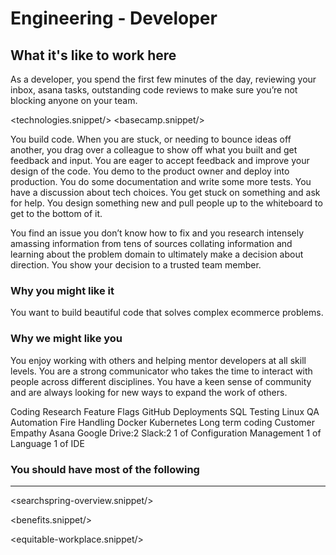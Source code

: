 # Engineering - Developer

## What it's like to work here
As a developer, you spend the first few minutes of the day, reviewing your inbox, asana tasks, outstanding code reviews to make sure you’re not blocking anyone on your team.

<technologies.snippet/>
<basecamp.snippet/>

You build code. When you are stuck, or needing to bounce ideas off another, you drag over a colleague to show off what you built and get feedback and input.  You are eager to accept feedback and improve your design of the code.  You demo to the product owner and deploy into production.  You do some documentation and write some more tests.  You have a discussion about tech choices.  You get stuck on something and ask for help.    You design something new and pull people up to the whiteboard to get to the bottom of it.

You find an issue you don’t know how to fix and you research intensely amassing information from tens of sources collating information and learning about the problem domain to ultimately make a decision about direction.  You show your decision to a trusted team member. 

### Why you might like it
You want to build beautiful code that solves complex ecommerce problems.

### Why we might like you
You enjoy working with others and helping mentor developers at all skill levels.  You are a strong communicator who takes the time to interact with people across different disciplines. You have a keen sense of community and are always looking for new ways to expand the work of others.

<skills>
Coding
Research
Feature Flags
GitHub
Deployments
SQL
Testing
Linux
QA Automation
Fire Handling
Docker
Kubernetes
Long term coding
Customer Empathy
Asana
Google Drive:2
Slack:2
1 of Configuration Management
1 of Language
1 of IDE
</skills>

### You should have most of the following
<inherit doc="base.md"/>


-----------------

<searchspring-overview.snippet/>

<benefits.snippet/>

<equitable-workplace.snippet/>